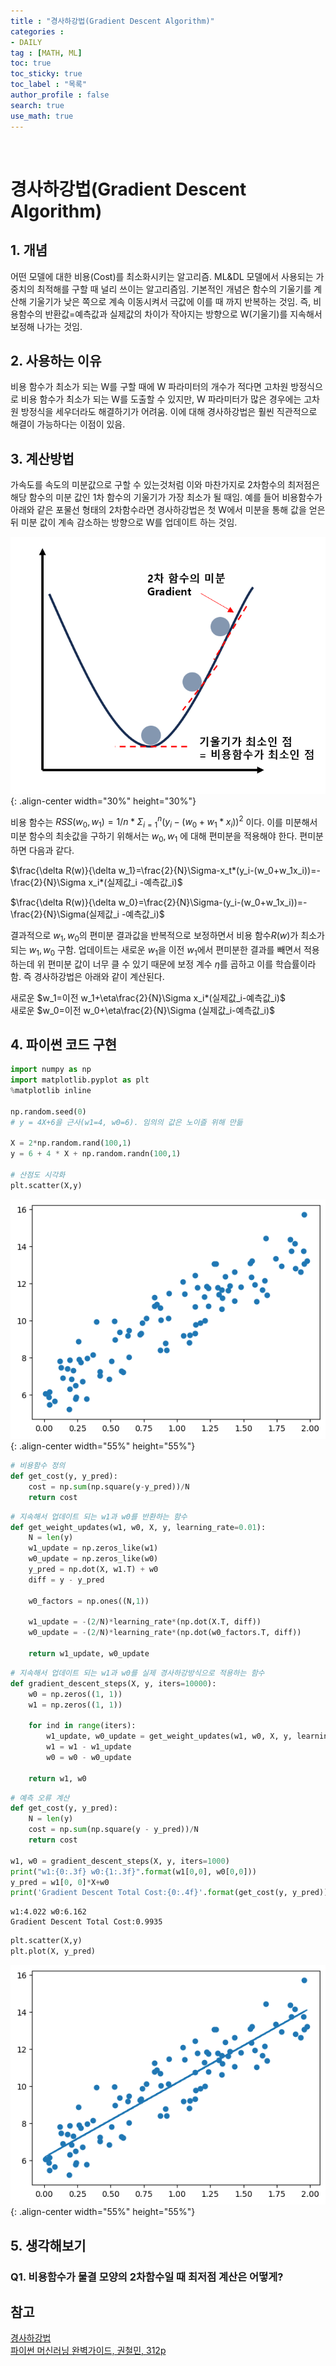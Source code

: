 ```yaml
---
title : "경사하강법(Gradient Descent Algorithm)"
categories :
- DAILY
tag : [MATH, ML]
toc: true
toc_sticky: true
toc_label : "목록"
author_profile : false
search: true
use_math: true
---
```

<br/>

# 경사하강법(Gradient Descent Algorithm)


## 1. 개념  
어떤 모델에 대한 비용(Cost)를 최소화시키는 알고리즘. ML&DL 모델에서 사용되는 가중치의 최적해를 구할 때 널리 쓰이는 알고리즘임. 기본적인 개념은 함수의 기울기를 계산해 기울기가 낮은 쪽으로 계속 이동시켜서 극값에 이를 때 까지 반복하는 것임. 즉, 비용함수의 반환값=예측값과 실제값의 차이가 작아지는 방향으로 W(기울기)를 지속해서 보정해 나가는 것임.

## 2. 사용하는 이유
비용 함수가 최소가 되는 W를 구할 때에 W 파라미터의 개수가 적다면 고차원 방정식으로 비용 함수가 최소가 되는 W를 도출할 수 있지만, W 파라미터가 많은 경우에는 고차원 방정식을 세우더라도 해결하기가 어려움. 이에 대해 경사하강법은 훨씬 직관적으로 해결이 가능하다는 이점이 있음.
  

## 3. 계산방법
가속도를 속도의 미분값으로 구할 수 있는것처럼 이와 마찬가지로 2차함수의 최저점은 해당 함수의 미분 값인 1차 함수의 기울기가 가장 최소가 될 때임. 예를 들어 비용함수가 아래와 같은 포물선 형태의 2차함수라면 경사하강법은 첫 W에서 미분을 통해 값을 얻은 뒤 미분 값이 계속 감소하는 방향으로 W를 업데이트 하는 것임.

![정의](../../assets/images/post_images/2023-09-05-(01)/figure1.png){: .align-center  width="30%" height="30%"}

비용 함수는 $RSS(w_0, w_1)=1/n*\Sigma^n_{i=1}(y_i-(w_0+w_1*x_i))^2$ 이다. 이를 미분해서 미분 함수의 최솟값을 구하기 위해서는 $w_0, w_1$ 에 대해 편미분을 적용해야 한다. 편미분하면 다음과 같다.

$\frac{\delta R(w)}{\delta w_1}=\frac{2}{N}\Sigma-x_t*(y_i-(w_0+w_1x_i))=-\frac{2}{N}\Sigma x_i*(실제값_i -예측값_i)$

$\frac{\delta R(w)}{\delta w_0}=\frac{2}{N}\Sigma-(y_i-(w_0+w_1x_i))=-\frac{2}{N}\Sigma(실제값_i -예측값_i)$

결과적으로 $w_1, w_0$의 편미분 결과값을 반복적으로 보정하면서 비용 함수$R(w)$가 최소가 되는 $w_1, w_0$ 구함. 업데이트는 새로운 $w_1$을 이전 $w_1$에서 편미분한 결과를 빼면서 적용하는데 위 편미분 값이 너무 클 수 있기 때문에 보정 계수 $\eta$를 곱하고 이를 학습률이라함. 즉 경사하강법은 아래와 같이 계산된다.

새로운 $w_1=이전 w_1+\eta\frac{2}{N}\Sigma x_i*(실제값_i-예측값_i)$  
새로운 $w_0=이전 w_0+\eta\frac{2}{N}\Sigma (실제값_i-예측값_i)$

## 4. 파이썬 코드 구현
```python
import numpy as np
import matplotlib.pyplot as plt
%matplotlib inline

np.random.seed(0)
# y = 4X+6을 근사(w1=4, w0=6). 임의의 값은 노이즐 위해 만듦

X = 2*np.random.rand(100,1)
y = 6 + 4 * X + np.random.randn(100,1)

# 산점도 시각화
plt.scatter(X,y)
```

    
![정의](../../assets/images/post_images/2023-09-05-(01)/output_0_1.png){: .align-center  width="55%" height="55%"}
    



```python
# 비용함수 정의
def get_cost(y, y_pred):
    cost = np.sum(np.square(y-y_pred))/N
    return cost
```


```python
# 지속해서 업데이트 되는 w1과 w0를 반환하는 함수
def get_weight_updates(w1, w0, X, y, learning_rate=0.01):
    N = len(y)
    w1_update = np.zeros_like(w1)
    w0_update = np.zeros_like(w0)
    y_pred = np.dot(X, w1.T) + w0
    diff = y - y_pred
    
    w0_factors = np.ones((N,1))
    
    w1_update = -(2/N)*learning_rate*(np.dot(X.T, diff))
    w0_update = -(2/N)*learning_rate*(np.dot(w0_factors.T, diff))
    
    return w1_update, w0_update
```


```python
# 지속해서 업데이트 되는 w1과 w0를 실제 경사하강방식으로 적용하는 함수
def gradient_descent_steps(X, y, iters=10000):
    w0 = np.zeros((1, 1))
    w1 = np.zeros((1, 1))
    
    for ind in range(iters):
        w1_update, w0_update = get_weight_updates(w1, w0, X, y, learning_rate=0.01)
        w1 = w1 - w1_update
        w0 = w0 - w0_update
        
    return w1, w0
```


```python
# 예측 오류 계산
def get_cost(y, y_pred):
    N = len(y)
    cost = np.sum(np.square(y - y_pred))/N
    return cost

w1, w0 = gradient_descent_steps(X, y, iters=1000)
print("w1:{0:.3f} w0:{1:.3f}".format(w1[0,0], w0[0,0]))
y_pred = w1[0, 0]*X+w0
print('Gradient Descent Total Cost:{0:.4f}'.format(get_cost(y, y_pred)))
```

    w1:4.022 w0:6.162
    Gradient Descent Total Cost:0.9935
    


```python
plt.scatter(X,y)
plt.plot(X, y_pred)
```    
![정의](../../assets/images/post_images/2023-09-05-(01)/output_5_1.png){: .align-center  width="55%" height="55%"}
    



## 5. 생각해보기
### Q1. 비용함수가 물결 모양의 2차함수일 때 최저점 계산은 어떻게?

## 참고
[경사하강법](http://matrix.skku.ac.kr/sglee/)  
[파이썬 머신러닝 완벽가이드, 권철민, 312p]()



